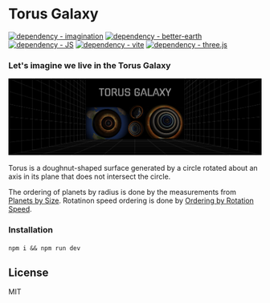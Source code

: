 # Torus Galaxy
[![dependency - imagination](https://img.shields.io/badge/dependency-imagination-blue)](https://www.npmjs.com/package/imagination)
[![dependency - better-earth](https://img.shields.io/badge/dependency-better--earth-6cc644)](https://www.npmjs.com/package/better-earth)
[![dependency - JS](https://img.shields.io/badge/dependency-JS-brightgreen?logo=javascript&logoColor=white)](https://www.npmjs.com/package/JS)
[![dependency - vite](https://img.shields.io/badge/dependency-vite-red?logo=vite&logoColor=white)](https://www.npmjs.com/package/vite)
[![dependency - three.js](https://img.shields.io/badge/dependency-three.js-ff8000?logo=three.js&logoColor=white)](https://www.npmjs.com/package/three.js)

### Let's imagine we live in the Torus Galaxy 
![alt text](./assets/grid.png)

Torus is a doughnut-shaped surface generated by a circle rotated about an axis in its plane that does not intersect the circle.

The ordering of planets by radius is done by the measurements from [Planets by Size](https://www.google.com/search?q=planets+ordered+by+size&rlz=1C5CHFA_enAM999AM999&oq=planets&aqs=chrome.0.69i59j69i57j0i512l3j46i512j0i512j0i67j0i512l2.4359j0j1&sourceid=chrome&ie=UTF-8).
Rotatinon speed ordering is done by [Ordering by Rotation Speed](https://sos.noaa.gov/catalog/datasets/planet-rotations/).


### Installation
`npm i && npm run dev`

## License
MIT
